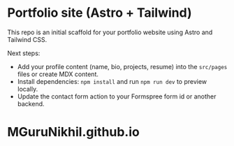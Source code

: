 # Portfolio site (Astro + Tailwind)

This repo is an initial scaffold for your portfolio website using Astro and Tailwind CSS.

Next steps:
- Add your profile content (name, bio, projects, resume) into the `src/pages` files or create MDX content.
- Install dependencies: `npm install` and run `npm run dev` to preview locally.
- Update the contact form action to your Formspree form id or another backend.
# MGuruNikhil.github.io
